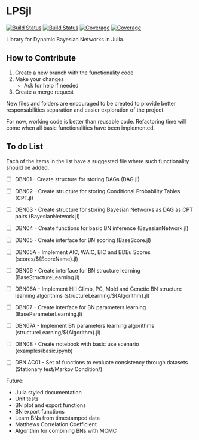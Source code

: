 # LPSjl

[![Build Status](https://travis-ci.com/vitor.barth/LPSjl.jl.svg?branch=main)](https://travis-ci.com/vitor.barth/LPSjl.jl)
[![Build Status](https://ci.appveyor.com/api/projects/status/github/vitor.barth/LPSjl.jl?svg=true)](https://ci.appveyor.com/project/vitor.barth/LPSjl-jl)
[![Coverage](https://codecov.io/gh/vitor.barth/LPSjl.jl/branch/main/graph/badge.svg)](https://codecov.io/gh/vitor.barth/LPSjl.jl)
[![Coverage](https://coveralls.io/repos/github/vitor.barth/LPSjl.jl/badge.svg?branch=main)](https://coveralls.io/github/vitor.barth/LPSjl.jl?branch=main)

Library for Dynamic Bayesian Networks in Julia.

## How to Contribute

1. Create a new branch with the functionality code
2. Make your changes
    * Ask for help if needed
3. Create a merge request

New files and folders are encouraged to be created to provide better responsabilities separation and easier exploration of the project.

For now, working code is better than reusable code. Refactoring time will come when all basic functionalities have been implemented.

## To do List

Each of the items in the list have a suggested file where such functionality should be added.

- [ ] DBN01 - Create structure for storing DAGs (DAG.jl)
- [ ] DBN02 - Create structure for storing Conditional Probability Tables (CPT.jl)
- [ ] DBN03 - Create structure for storing Bayesian Networks as DAG as CPT pairs (BayesianNetwork.jl)
- [ ] DBN04 - Create functions for basic BN inference (BayesianNetwork.jl)
- [ ] DBN05 - Create interface for BN scoring (BaseScore.jl)
- [ ] DBN05A - Implement AIC, WAIC, BIC and BDEu Scores (scores/${ScoreName}.jl)
- [ ] DBN06 - Create interface for BN structure learning (BaseStructureLearning.jl)
- [ ] DBN06A - Implement Hill Climb, PC, Mold and Genetic BN structure learning algorithms (structureLearning/${Algorithm}.jl)
- [ ] DBN07 - Create interface for BN parameters learning (BaseParameterLearning.jl)
- [ ] DBN07A - Implement BN parameters learning algorithms (structureLearning/${Algorithm}.jl)
- [ ] DBN08 - Create notebook with basic use scenario (examples/basic.ipynb)
- [ ] DBN AC01 - Set of functions to evaluate consistency through datasets (Stationary test/Markov Condition/)


Future:
* Julia styled documentation
* Unit tests
* BN plot and export functions
* BN export functions
* Learn BNs from timestamped data
* Matthews Correlation Coefficient
* Algorithm for combining BNs with MCMC
